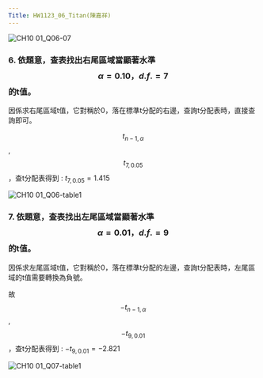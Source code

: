 ```yaml
---
Title: HW1123_06_Titan(陳嘉祥)
---
```


![CH10 01_Q06-07](https://github.com/user-attachments/assets/74b92515-7b2b-4730-83b4-26643982ad2e)

### 6. 依題意，查表找出右尾區域當顯著水準 $$\alpha=0.10，d.f.=7$$的t值。
因係求右尾區域t值，它對稱於0，落在標準t分配的右邊，查詢t分配表時，直接查詢即可。 

$$t_{n-1,\alpha}$$ , $$t_{7,0.05}$$，查t分配表得到 : 
$t_{7,0.05} = 1.415$  

![CH10 01_Q06-table1](https://github.com/user-attachments/assets/1d6d784a-02df-488c-a72c-4fc2b30e965d)  

### 7. 依題意，查表找出左尾區域當顯著水準 $$\alpha=0.01，d.f.=9$$的t值。
因係求左尾區域t值，它對稱於0，落在標準t分配的左邊，查詢t分配表時，左尾區域的t值需要轉換為負號。 

故 $$-t_{n-1,\alpha}$$ , $$-t_{9,0.01}$$，查t分配表得到 : 
$-t_{9,0.01} = -2.821$  

![CH10 01_Q07-table1](https://github.com/user-attachments/assets/b593af8f-f2f6-4355-9acb-b7b2d88f0e57)


